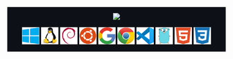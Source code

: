 <div style="background-color:#0D1117; overflow:hidden;">
    <p align="center">
        <img src="https://github-readme-streak-stats.herokuapp.com/?user=brandleesee&theme=black-ice&hide_title=true&hide_border=true&date_format=j%20M%5B%20Y%5D&stroke=0000&background=0D1117&ring=ff0000&fire=ff0000&currStreakLabel=fff" />
    </p>
    <p align="center">
        <img src="https://raw.githubusercontent.com/devicons/devicon/master/icons/windows8/windows8-original.svg" width="40px" height="40px"/>
        <img src="https://raw.githubusercontent.com/devicons/devicon/master/icons/linux/linux-original.svg" width="40px" height="40px"/>
        <img src="https://raw.githubusercontent.com/devicons/devicon/master/icons/debian/debian-plain.svg" width="40px" height="40px"/>
        <img src="https://raw.githubusercontent.com/devicons/devicon/master/icons/ubuntu/ubuntu-plain.svg" width="40px" height="40px"/>
        <img src="https://raw.githubusercontent.com/devicons/devicon/master/icons/google/google-original.svg" width="40px" height="40px"/>
        <img src="https://raw.githubusercontent.com/devicons/devicon/master/icons/chrome/chrome-original.svg" width="40px" height="40px"/>
        <img src="https://raw.githubusercontent.com/devicons/devicon/master/icons/vscode/vscode-original.svg" width="40px" height="40px"/>
        <img src="https://raw.githubusercontent.com/devicons/devicon/master/icons/go/go-original.svg" width="40px" height="40px"/>
        <img src="https://raw.githubusercontent.com/devicons/devicon/master/icons/html5/html5-plain.svg" width="40px" height="40px"/>
        <img src="https://raw.githubusercontent.com/devicons/devicon/master/icons/css3/css3-plain.svg" width="40px" height="40px"/>
    </p>
</div>
